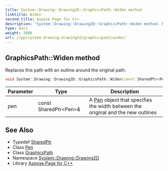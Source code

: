 ```yaml
---
title: System::Drawing::Drawing2D::GraphicsPath::Widen method
linktitle: Widen
second_title: Aspose.Page for C++
description: 'System::Drawing::Drawing2D::GraphicsPath::Widen method. Replaces this path with an outline around the original path in C++.'
type: docs
weight: 3800
url: /cpp/system.drawing.drawing2d/graphicspath/widen/
---
```

## GraphicsPath::Widen method


Replaces this path with an outline around the original path.

```cpp
void System::Drawing::Drawing2D::GraphicsPath::Widen(const SharedPtr<Pen> &pen)
```


| Parameter | Type | Description |
| --- | --- | --- |
| pen | const SharedPtr\<Pen\>\& | A [Pen](../../../system.drawing/pen/) object that specifies the width between the original and the new outlines |

## See Also

* Typedef [SharedPtr](../../../system/sharedptr/)
* Class [Pen](../../../system.drawing/pen/)
* Class [GraphicsPath](../)
* Namespace [System::Drawing::Drawing2D](../../)
* Library [Aspose.Page for C++](../../../)

